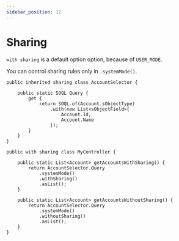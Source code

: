 ```yaml
---
sidebar_position: 12
---
```


# Sharing

`with sharing` is a default option option, because of `USER_MODE`.

You can control sharing rules only in `.systemMode()`.

```apex
public inherited sharing class AccountSelector {

    public static SOQL Query {
        get {
            return SOQL.of(Account.sObjectType)
                .with(new List<sObjectField>{
                    Account.Id,
                    Account.Name
                });
        }
    }
}

public with sharing class MyController {

    public static List<Account> getAccountsWithSharing() {
        return AccountSelector.Query
            .systemMode()
            .withSharing()
            .asList();
    }

    public static List<Account> getAccountsWithoutSharing() {
        return AccountSelector.Query
            .systemMode()
            .withoutSharing()
            .asList();
    }
}
```
